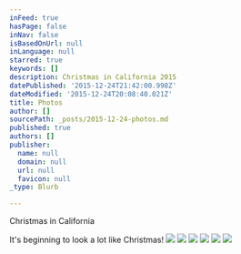 ```yaml
---
inFeed: true
hasPage: false
inNav: false
isBasedOnUrl: null
inLanguage: null
starred: true
keywords: []
description: Christmas in California 2015
datePublished: '2015-12-24T21:42:00.998Z'
dateModified: '2015-12-24T20:08:40.021Z'
title: Photos
author: []
sourcePath: _posts/2015-12-24-photos.md
published: true
authors: []
publisher:
  name: null
  domain: null
  url: null
  favicon: null
_type: Blurb

---
```

Christmas in California

It's beginning to look a lot like Christmas!
![](https://the-grid-user-content.s3-us-west-2.amazonaws.com/5bb62cfd-a0ba-416d-8299-5c3d475c7eaf.jpg)
![](https://the-grid-user-content.s3-us-west-2.amazonaws.com/cb4c7080-5847-4fb7-88e1-13c429054023.jpg)
![](https://the-grid-user-content.s3-us-west-2.amazonaws.com/ba14ee6f-044f-45ea-860b-602c2ed7010e.jpg)
![](https://the-grid-user-content.s3-us-west-2.amazonaws.com/093bdbcb-1aea-4637-a4be-2b96280a13f1.jpg)
![](https://the-grid-user-content.s3-us-west-2.amazonaws.com/a8c8b798-3a7a-4736-9fc0-921434681a42.jpg)
![](https://the-grid-user-content.s3-us-west-2.amazonaws.com/92aa65ba-9a89-4573-89c8-b3e710d31a58.jpg)